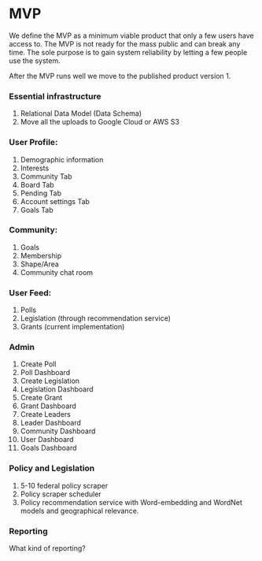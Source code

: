 # MVP

We define the MVP as a minimum viable product that only a few users have access to. The MVP is not ready for the mass public and can break any time. The sole purpose is to gain system reliability by letting a few people use the system.

After the MVP runs well we move to the published product version 1.

### Essential infrastructure

1. Relational Data Model (Data Schema)
2. Move all the uploads to Google Cloud or AWS S3

### User Profile:

1.  Demographic information
2.  Interests
3.  Community Tab
4.  Board Tab
5.  Pending Tab
6.  Account settings Tab
7.  Goals Tab

### Community:

1.  Goals
2.  Membership
3.  Shape/Area
4.  Community chat room

### User Feed:

1.  Polls
2.  Legislation (through recommendation service)
3.  Grants (current implementation)

### Admin

1.  Create Poll
2.  Poll Dashboard
3.  Create Legislation
4.  Legislation Dashboard
5.  Create Grant
6.  Grant Dashboard
7.  Create Leaders
8.  Leader Dashboard
9.  Community Dashboard
10. User Dashboard
11. Goals Dashboard

### Policy and Legislation

1. 5-10 federal policy scraper
2. Policy scraper scheduler
3. Policy recommendation service with Word-embedding and WordNet models and geographical relevance.

### Reporting

What kind of reporting?
